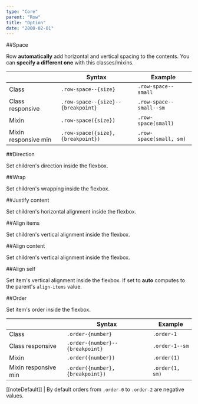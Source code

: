 ```yaml
---
type: "Core"
parent: "Row"
title: "Option"
date: "2000-02-01"
---
```


##Space

Row **automatically** add horizontal and vertical spacing to the contents. You can **specify a different one** with this classes/mixins.

<div class="table--scroll">

|                         | Syntax                                    | Example                       |
| ----------------------- | ----------------------------------------- | ----------------------------- |
| Class                   | `.row-space--{size}`                      | `.row-space--small`           |
| Class responsive        | `.row-space--{size}--{breakpoint}`         | `.row-space--small--sm`        |
| Mixin                   | `.row-space({size})`                      | `.row-space(small)`           |
| Mixin responsive min    | `.row-space({size}, {breakpoint})`        | `.row-space(small, sm)`       |

</div>

<demo>
  <demovanilla src="vanilla/core/row/space-none" mode="grid">
  </demovanilla>
  <demovanilla src="vanilla/core/row/space-tiny" mode="grid">
  </demovanilla>
  <demovanilla src="vanilla/core/row/space-small" mode="grid">
  </demovanilla>
  <demovanilla src="vanilla/core/row/space-medium" mode="grid">
  </demovanilla>
  <demovanilla src="vanilla/core/row/space-big" mode="grid">
  </demovanilla>
  <demovanilla src="vanilla/core/row/space-giant" mode="grid">
  </demovanilla>
  <demovanilla src="vanilla/core/row/space-huge" mode="grid">
  </demovanilla>
</demo>

##Direction

Set children's direction inside the flexbox.

<demo>
  <demovanilla src="vanilla/core/row/direction-row" mode="grid">
  </demovanilla>
  <demovanilla src="vanilla/core/row/direction-row-reverse" mode="grid">
  </demovanilla>
  <demovanilla src="vanilla/core/row/direction-column" mode="grid">
  </demovanilla>
  <demovanilla src="vanilla/core/row/direction-column-reverse" mode="grid">
  </demovanilla>
</demo>

##Wrap

Set children's wrapping inside the flexbox.

<demo>
  <demovanilla src="vanilla/core/row/wrap" mode="grid">
  </demovanilla>
  <demovanilla src="vanilla/core/row/wrap-reverse" mode="grid">
  </demovanilla>
  <demovanilla src="vanilla/core/row/nowrap" mode="grid">
  </demovanilla>
</demo>

##Justify content

Set children's horizontal alignment inside the flexbox.

<demo>
  <demovanilla src="vanilla/core/row/justify-start" mode="grid">
  </demovanilla>
  <demovanilla src="vanilla/core/row/justify-end" mode="grid">
  </demovanilla>
  <demovanilla src="vanilla/core/row/justify-center" mode="grid">
  </demovanilla>
  <demovanilla src="vanilla/core/row/justify-between" mode="grid">
  </demovanilla>
  <demovanilla src="vanilla/core/row/justify-around" mode="grid">
  </demovanilla>
  <demovanilla src="vanilla/core/row/justify-evenly" mode="grid">
  </demovanilla>
</demo>

##Align items

Set children's vertical alignment inside the flexbox.

<demo>
  <demovanilla src="vanilla/core/row/items-start" mode="grid">
  </demovanilla>
  <demovanilla src="vanilla/core/row/items-end" mode="grid">
  </demovanilla>
  <demovanilla src="vanilla/core/row/items-center" mode="grid">
  </demovanilla>
  <demovanilla src="vanilla/core/row/items-baseline" mode="grid">
  </demovanilla>
  <demovanilla src="vanilla/core/row/items-stretch" mode="grid">
  </demovanilla>
</demo>

##Align content

Set children's vertical alignment inside the flexbox.

<demo>
  <demovanilla src="vanilla/core/row/content-start" mode="grid">
  </demovanilla>
  <demovanilla src="vanilla/core/row/content-end" mode="grid">
  </demovanilla>
  <demovanilla src="vanilla/core/row/content-center" mode="grid">
  </demovanilla>
  <demovanilla src="vanilla/core/row/content-between" mode="grid">
  </demovanilla>
  <demovanilla src="vanilla/core/row/content-around" mode="grid">
  </demovanilla>
  <demovanilla src="vanilla/core/row/content-stretch" mode="grid">
  </demovanilla>
</demo>

##Align self

Set item's vertical alignment inside the flexbox.
If set to **auto** computes to the parent's `align-items` value.

<demo>
  <demovanilla src="vanilla/core/row/self-start" mode="grid">
  </demovanilla>
  <demovanilla src="vanilla/core/row/self-end" mode="grid">
  </demovanilla>
  <demovanilla src="vanilla/core/row/self-center" mode="grid">
  </demovanilla>
  <demovanilla src="vanilla/core/row/self-baseline" mode="grid">
  </demovanilla>
  <demovanilla src="vanilla/core/row/self-stretch" mode="grid">
  </demovanilla>
  <demovanilla src="vanilla/core/row/self-auto" mode="grid">
  </demovanilla>
</demo>

##Order

Set item's order inside the flexbox.

<div class="table--scroll">

|                         | Syntax                                    | Example                       |
| ----------------------- | ----------------------------------------- | ----------------------------- |
| Class                   | `.order-{number}`                        | `.order-1`                   |
| Class responsive        | `.order-{number}--{breakpoint}`           | `.order-1--sm`                |
| Mixin                   | `.order({number})`                        | `.order(1)`                   |
| Mixin responsive min    | `.order({number}, {breakpoint})`          | `.order(1, sm)`               |

</div>

[[noteDefault]]
| By default orders from `.order-0` to `.order-2` are negative values.

<demo>
  <demovanilla src="vanilla/core/row/order" mode="grid">
  </demovanilla>
</demo>
  
